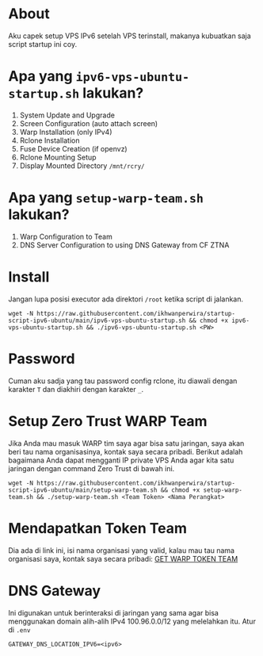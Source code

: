 # About
Aku capek setup VPS IPv6 setelah VPS terinstall, makanya kubuatkan saja script startup ini coy.

# Apa yang `ipv6-vps-ubuntu-startup.sh` lakukan?
1. System Update and Upgrade
2. Screen Configuration (auto attach screen)
3. Warp Installation (only IPv4)
4. Rclone Installation
5. Fuse Device Creation (if openvz)
6. Rclone Mounting Setup
7. Display Mounted Directory `/mnt/rcry/`

# Apa yang `setup-warp-team.sh` lakukan?
1. Warp Configuration to Team
2. DNS Server Configuration to using DNS Gateway from CF ZTNA

# Install
Jangan lupa posisi executor ada direktori `/root` ketika script di jalankan.
```
wget -N https://raw.githubusercontent.com/ikhwanperwira/startup-script-ipv6-ubuntu/main/ipv6-vps-ubuntu-startup.sh && chmod +x ipv6-vps-ubuntu-startup.sh && ./ipv6-vps-ubuntu-startup.sh <PW>
 ```

# Password
Cuman aku sadja yang tau password config rclone, itu diawali dengan karakter `T` dan diakhiri dengan karakter `_`.

# Setup Zero Trust WARP Team
Jika Anda mau masuk WARP tim saya agar bisa satu jaringan, saya akan beri tau nama organisasinya, kontak saya secara pribadi. Berikut adalah bagaimana Anda dapat mengganti IP private VPS Anda agar kita satu jaringan dengan command Zero Trust di bawah ini.
```
wget -N https://raw.githubusercontent.com/ikhwanperwira/startup-script-ipv6-ubuntu/main/setup-warp-team.sh && chmod +x setup-warp-team.sh && ./setup-warp-team.sh <Team Token> <Nama Perangkat>
```

# Mendapatkan Token Team
Dia ada di link ini, isi nama organisasi yang valid, kalau mau tau nama organisasi saya, kontak saya secara pribadi:
[GET WARP TOKEN TEAM](https://web--public--warp-team-api--coia-mfs4.code.run)

# DNS Gateway
Ini digunakan untuk berinteraksi di jaringan yang sama agar bisa menggunakan domain alih-alih IPv4 100.96.0.0/12 yang melelahkan itu.
Atur di `.env`
```.env
GATEWAY_DNS_LOCATION_IPV6=<ipv6>
```
